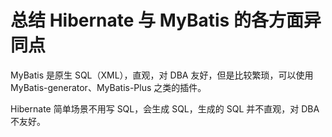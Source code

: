 # 总结 Hibernate 与 MyBatis 的各方面异同点

MyBatis 是原生 SQL（XML），直观，对 DBA 友好，但是比较繁琐，可以使用 MyBatis-generator、MyBatis-Plus 之类的插件。

Hibernate 简单场景不用写 SQL，会生成 SQL，生成的 SQL 并不直观，对 DBA 不友好。